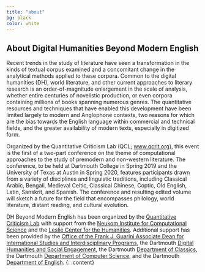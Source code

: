 ```yaml
---
title: "about"
bg: black
color: white
---
```


## About Digital Humanities Beyond Modern English

Recent trends in the study of literature have seen a transformation in the kinds of textual corpus examined and a concomitant change in the analytical methods applied to these corpora. Common to the digital humanities (DH), world literature, and other current approaches to literary research is an order-of-magnitude enlargement in the scale of analysis, whether entire centuries of novelistic production, or even corpora containing millions of books spanning numerous genres. The quantitative resources and techniques that have enabled this development have been limited largely to modern and Anglophone contexts, two reasons for which are the bias towards the English language within commercial and technical fields, and the greater availability of modern texts, especially in digitized form.  

Organized by the Quantitative Criticism Lab (QCL; www.qcrit.org), this event is the first of a two-part conference on the theme of computational approaches to the study of premodern and non-western literature. The conference, to be held at Dartmouth College in Spring 2019 and the University of Texas at Austin in Spring 2020, features participants drawn from a variety of disciplines and linguistic traditions, including Classical Arabic, Bengali, Medieval Celtic, Classical Chinese, Coptic, Old English, Latin, Sanskrit, and Spanish. The conference and resulting edited volume will sketch a future for the field that encompasses philology, world literature, distant reading, and cultural evolution.   

DH Beyond Modern English has been organized by the [Quantitative Criticism Lab](https://www.qcrit.org/) with support from the [Neukom Institute for Computational Science](https://neukom.dartmouth.edu/) and the [Leslie Center for the Humanities](https://leslie.dartmouth.edu/). Additional support has been provided by the [Office of the Frank J. Guarini Associate Dean for International Studies and Interdisciplinary Programs](https://faculty.dartmouth.edu/dean/about/academic-deans-divisions), the Dartmouth [Digital Humanities and Social Engagement](http://digitalhumanities.dartmouth.edu/academic-cluster-initiative-digital-humanities-and-social-engagement/), the Dartmouth [Department of Classics](https://classics.dartmouth.edu/), the Dartmouth [Department of Computer Science](https://web.cs.dartmouth.edu/), and the Dartmouth [Department of English](https://english.dartmouth.edu/).
{: .content}
